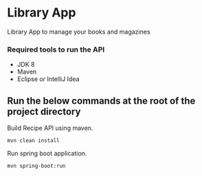 # Library App
Library App to manage your books and magazines


### Required tools to run the API
- JDK 8
- Maven
- Eclipse or IntelliJ Idea


## Run the below commands at the root of the project directory
Build Recipe API using maven.
```
mvn clean install
```
Run spring boot application.
```
mvn spring-boot:run
```
